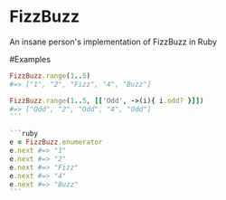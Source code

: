 # FizzBuzz
An insane person's implementation of FizzBuzz in Ruby

#Examples
```ruby
FizzBuzz.range(1..5)
#=> ["1", "2", "Fizz", "4", "Buzz"]
```

````ruby
FizzBuzz.range(1..5, [['Odd', ->(i){ i.odd? }]])
#=> ["Odd", "2", "Odd", "4", "Odd"]
```

```ruby
e = FizzBuzz.enumerator
e.next #=> "1"
e.next #=> "2"
e.next #=> "Fizz"
e.next #=> "4"
e.next #=> "Buzz"
```
